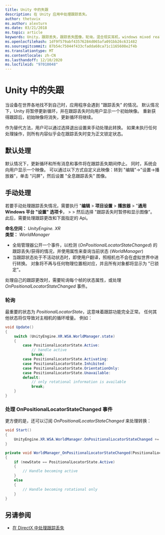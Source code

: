 ```yaml
---
title: Unity 中的失跟
description: 在 Unity 应用中处理跟踪丢失。
author: thetuvix
ms.author: alexturn
ms.date: 03/21/2018
ms.topic: article
keywords: Unity，跟踪丢失，跟踪丢失图像，轮询，混合现实耳机，windows mixed reality 耳机，虚拟现实耳机
ms.openlocfilehash: 1df9f579abf43576284d065afa091bb26c631482
ms.sourcegitcommit: 87b54c75044f433cfadda68ca71c1165608e2f4b
ms.translationtype: MT
ms.contentlocale: zh-CN
ms.lasthandoff: 12/10/2020
ms.locfileid: "97010048"
---
```

# <a name="tracking-loss-in-unity"></a>Unity 中的失跟

当设备在世界各地找不到自己时，应用程序会遇到 "跟踪丢失" 的情况。 默认情况下，Unity 将暂停更新循环，并在跟踪丢失时向用户显示一个初始映像。 重新获得跟踪后，初始映像将消失，更新循环将继续。

作为替代方法，用户可以通过选择退出设置来手动处理此转换。 如果未执行任何处理操作，则所有内容似乎会在跟踪丢失时变为正文锁定状态。

## <a name="default-handling"></a>默认处理

默认情况下，更新循环和所有消息和事件将在跟踪丢失期间停止。 同时，系统会向用户显示一个映像。 可以通过以下方式自定义此映像：转到 "编辑"->"设置->播放器"，单击 "闪屏"，然后设置 "全息跟踪丢失" 图像。

## <a name="manual-handling"></a>手动处理

若要手动处理跟踪丢失情况，需要执行 "**编辑**  >  **项目设置**  >  **播放器**  >  "**通用 Windows 平台 "设置" 选项卡**，  >    >  然后选择 "跟踪丢失时暂停和显示图像"。 此后，需要处理跟踪更改和下面指定的 Api。

**命名空间：** *UnityEngine. XR*<br>
**类型：** *WorldManager*

* 全局管理器公开一个事件，以检测 (*OnPositionalLocatorStateChanged*) 的跟踪丢失/获得的情况，并使用属性来查询当前状态 (*WorldManager*) 
* 当跟踪状态处于不活动状态时，即使用户翻译，照相机也不会在虚拟世界中进行转换。 对象将不再与任何物理位置相对应，并且所有对象都将显示为 "已锁定"。

处理自己的跟踪更改时，需要轮询每个帧的状态属性，或处理 *OnPositionalLocatorStateChanged* 事件。

### <a name="polling"></a>轮询

最重要的状态为 *PositionalLocatorState*，这意味着跟踪功能完全正常。 任何其他状态将仅导致对主相机的循环增量。 例如：

```cs
void Update()
{
    switch (UnityEngine.XR.WSA.WorldManager.state)
    {
        case PositionalLocatorState.Active:
            // handle active
            break;
        case PositionalLocatorState.Activating:
        case PositionalLocatorState.Inhibited:
        case PositionalLocatorState.OrientationOnly:
        case PositionalLocatorState.Unavailable:
        default:
            // only rotational information is available
            break;
    }
}
```

### <a name="handling-the-onpositionallocatorstatechanged-event"></a>处理 OnPositionalLocatorStateChanged 事件

更方便的是，还可以订阅 *OnPositionalLocatorStateChanged* 来处理转换：

```cs
void Start()
{
    UnityEngine.XR.WSA.WorldManager.OnPositionalLocatorStateChanged += WorldManager_OnPositionalLocatorStateChanged;
}

private void WorldManager_OnPositionalLocatorStateChanged(PositionalLocatorState oldState, PositionalLocatorState newState)
{
    if (newState == PositionalLocatorState.Active)
    {
        // Handle becoming active
    }
    else
    {
        // Handle becoming rotational only
    }
}
```

## <a name="see-also"></a>另请参阅
* [在 DirectX 中处理跟踪丢失](../native/coordinate-systems-in-directx.md#handling-tracking-loss)
